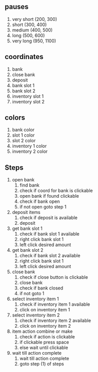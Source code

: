 ## pauses
1. very short (200, 300)
2. short (300, 400)
3. medium (400, 500)
4. long (500, 600)
5. very long (950, 1100)

## coordinates
1. bank
2. close bank
3. deposit
4. bank slot 1
5. bank slot 2
6. inventory slot 1
7. inventory slot 2

## colors
1. bank color
2. slot 1 color
3. slot 2 color
4. inventory 1 color
5. inventory 2 color


## Steps
1. open bank
	1. find bank
	2. check if coord for bank is clickable
	3. open bank if found clickable
	4. check if bank open
	5. if not open goto step 1
2. deposit items
	1. check if deposit is available
	2. deposit
3. get bank slot 1
	1. check if bank slot 1 available
	2. right click bank slot 1
	3. left click desired amount
3. get bank slot 2
	1. check if bank slot 2 available
	2. right click bank slot 1
	3. left click desired amount
4. close bank
	1. check if close button is clickable
	2. close bank
	3. check if bank closed
	4. if not goto 1
5. select inventory item 1
	1. check if inventory item 1 available
	2. click on inventory item 1
6. select inventory item 2
	1. check if inventory item 2 available
	2. click on inventory item 2
7. item action combine or make
	1. check if action is clickable
	2. if clickable press space
	3. else wait until clickable
8. wait till action complete
	1. wait till action complete
	2. goto step (1) of steps



